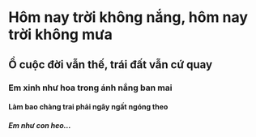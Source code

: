 # Hôm nay trời không nắng, hôm nay trời không mưa
## Ồ cuộc đời vẫn thế, trái đất vẫn cứ quay
### Em xinh như hoa trong ánh nắng ban mai
#### Làm bao chàng trai phải ngây ngất ngóng theo
##### Em như con heo...
